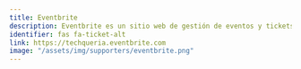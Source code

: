 ```yaml
---
title: Eventbrite
description: Eventbrite es un sitio web de gestión de eventos y tickets.
identifier: fas fa-ticket-alt
link: https://techqueria.eventbrite.com
image: "/assets/img/supporters/eventbrite.png"
---
```

